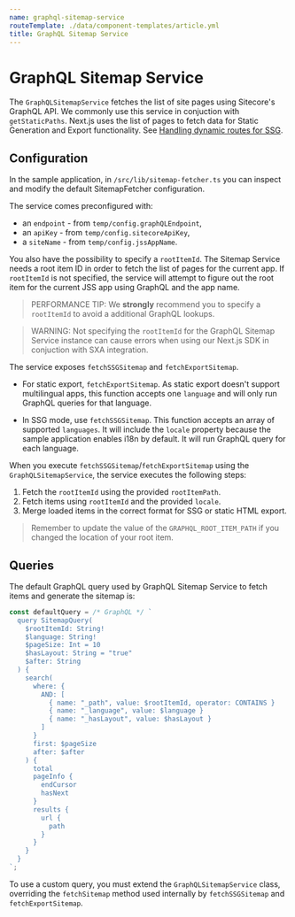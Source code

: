 ```yaml
---
name: graphql-sitemap-service
routeTemplate: ./data/component-templates/article.yml
title: GraphQL Sitemap Service
---
```


# GraphQL Sitemap Service

The `GraphQLSitemapService` fetches the list of site pages using Sitecore's GraphQL API. We commonly use this service in conjuction with `getStaticPaths`. Next.js uses the list of pages to fetch data for Static Generation and Export functionality. See [Handling dynamic routes for SSG](/docs/nextjs/page-routing/getStaticPaths). 

## Configuration

In the sample application, in `/src/lib/sitemap-fetcher.ts` you can inspect and modify the default SitemapFetcher configuration. 

The service comes preconfigured with:
- an `endpoint` - from `temp/config.graphQLEndpoint`,
- an `apiKey` - from `temp/config.sitecoreApiKey`,
- a `siteName` - from `temp/config.jssAppName`. 

You also have the possibility to specify a `rootItemId`. The Sitemap Service needs a root item ID in order to fetch the list of pages for the current app. If `rootItemId` is not specified, the service will attempt to figure out the root item for the current JSS app using GraphQL and the app name.

> PERFORMANCE TIP: We **strongly** recommend you to specify a `rootItemId` to avoid a additional GraphQL lookups. 

> WARNING: Not specifying the `rootItemId` for the GraphQL Sitemap Service instance can cause errors when using our Next.js SDK in conjuction with SXA integration. 

The service exposes `fetchSSGSitemap` and `fetchExportSitemap`.

* For static export, `fetchExportSitemap`. As static export doesn't support multilingual apps, this function accepts one `language` and will only run GraphQL queries for that language.

* In SSG mode, use `fetchSSGSitemap`. This function accepts an array of supported `languages`. It will include the `locale` property because the sample application enables i18n by default. It will run GraphQL query for each language.

When you execute `fetchSSGSitemap`/`fetchExportSitemap` using the `GraphQLSitemapService`, the service executes the following steps:

1. Fetch the `rootItemId` using the provided `rootItemPath`.
2. Fetch items using `rootItemId` and the provided `locale`.
3. Merge loaded items in the correct format for SSG or static HTML export.

> Remember to update the value of the `GRAPHQL_ROOT_ITEM_PATH` if you changed the location of your root item.

## Queries

The default GraphQL query used by GraphQL Sitemap Service to fetch items and generate the sitemap is:

```typescript
const defaultQuery = /* GraphQL */ `
  query SitemapQuery(
    $rootItemId: String!
    $language: String!
    $pageSize: Int = 10
    $hasLayout: String = "true"
    $after: String
  ) {
    search(
      where: {
        AND: [
          { name: "_path", value: $rootItemId, operator: CONTAINS }
          { name: "_language", value: $language }
          { name: "_hasLayout", value: $hasLayout }
        ]
      }
      first: $pageSize
      after: $after
    ) {
      total
      pageInfo {
        endCursor
        hasNext
      }
      results {
        url {
          path
        }
      }
    }
  }
`;
```

To use a custom query, you must extend the `GraphQLSitemapService` class, overriding the `fetchSitemap` method used internally by `fetchSSGSitemap` and `fetchExportSitemap`. 

